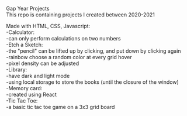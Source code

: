 Gap Year Projects  
This repo is containing projects I created between 2020-2021  
  
Made with HTML, CSS, Javascript:  
  -Calculator:  
    -can only perform calculations on two numbers  
  -Etch a Sketch:  
    -the "pencil" can be lifted up by clicking, and put down by clicking again  
    -rainbow choose a random color at every grid hover  
    -pixel density can be adjusted  
  -Library:  
    -have dark and light mode  
    -using local storage to store the books (until the closure of the window)  
  -Memory card:  
    -created using React  
  -Tic Tac Toe:  
    -a basic tic tac toe game on a 3x3 grid board  